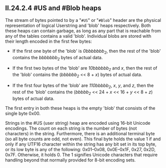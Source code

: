 ## II.24.2.4 #US and #Blob heaps

The stream of bytes pointed to by a "`#US`" or "`#Blob`" header are the physical representation of logical Userstring and 'blob' heaps respectively. Both these heaps can contain garbage, as long as any part that is reachable from any of the tables contains a valid 'blob'. Individual blobs are stored with their length encoded in the first few bytes:

 * If the first one byte of the 'blob' is _0bbbbbbb<sub>2</sub>_, then the rest of the 'blob' contains the _bbbbbbb<sub>2</sub>_ bytes of actual data.

 * If the first two bytes of the 'blob' are _10bbbbbb<sub>2</sub>_ and *x*, then the rest of the 'blob' contains the (_bbbbbb<sub>2</sub>_ << 8 + *x*) bytes of actual data.

 * If the first four bytes of the 'blob' are _110bbbbb<sub>2</sub>_, *x*, *y*, and *z*, then the rest of the 'blob' contains the (_bbbbb<sub>2</sub>_ << 24 + *x* << 16 + *y* << 8 + *z*) bytes of actual data.

The first entry in both these heaps is the empty 'blob' that consists of the single byte 0x00.

Strings in the #US (user string) heap are encoded using 16-bit Unicode encodings. The count on each string is the number of bytes (not characters) in the string. Furthermore, there is an additional terminal byte (so all byte counts are odd, not even). This final byte holds the value 1 if and only if any UTF16 character within the string has any bit set in its top byte, or its low byte is any of the following: 0x01&ndash;0x08, 0x0E&ndash;0x1F, 0x27, 0x2D, 0x7F. Otherwise, it holds 0. The 1 signifies Unicode characters that require handling beyond that normally provided for 8-bit encoding sets.
